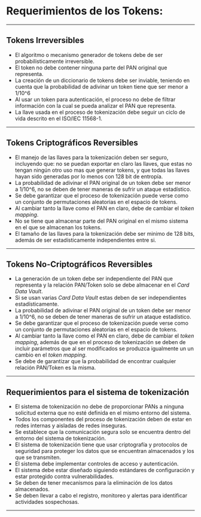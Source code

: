 # Requerimientos de los Tokens:

--------------------------------------------------------------------------------

## Tokens Irreversibles 

* El algoritmo o mecanismo generador de tokens debe de ser probabilisticamente 
irreversible.
* El token no debe contener ninguna parte del PAN original que representa.
* La creación de un diccionario de tokens debe ser inviable, teniendo en cuenta 
que la probabilidad de adivinar un token tiene que ser menor a 1/10^6
* Al usar un token para autenticación, el proceso no debe de filtrar información 
con la cual se pueda analizar el PAN que representa.
* La llave usada en el proceso de tokenización debe seguir un ciclo de vida 
descrito en el ISO/IEC 11568-1.

--------------------------------------------------------------------------------

## Tokens Criptográficos Reversibles

* El manejo de las llaves para la tokenización deben ser seguro, incluyendo que: 
no se puedan exportar en claro las llaves, que estas no tengan ningún otro uso 
mas que generar tokens, y que todas las llaves hayan sido generadas por lo menos 
con 128 bit de entropía.
* La probabilidad de adivinar el PAN original de un token debe ser menor a 
1/10^6, no se deben de tener maneras de sufrir un ataque estadístico.
* Se debe garantizar que el proceso de tokenización puede verse como un conjunto 
de permutaciones aleatorias en el espacio de tokens. 
* Al cambiar tanto la llave como el PAN en claro, debe de cambiar el 
*token mapping*.
* No se tiene que almacenar parte del PAN original en el mismo sistema en el que 
se almacenan los tokens.
* El tamaño de las llaves para la tokenización debe ser minimo de 128 bits, 
además de ser estadísticamente independientes entre si.

--------------------------------------------------------------------------------

## Tokens No-Criptográficos Reversibles

* La generación de un token debe ser independiente del PAN que representa y la 
relación PAN/Token solo se debe almacenar en el *Card Data Vault*.
* Si se usan varias *Card Data Vault* estas deben de ser independientes 
estadísticamente.
* La probabilidad de adivinar el PAN original de un token debe ser menor a 
1/10^6, no se deben de tener maneras de sufrir un ataque estadístico.
* Se debe garantizar que el proceso de tokenización puede verse como un conjunto 
de permutaciones aleatorias en el espacio de tokens. 
* Al cambiar tanto la llave como el PAN en claro, debe de cambiar el 
*token mapping*, además de que en el proceso de tokenización se deben de 
incluir parámetros que al ser modificados se produzca igualmente un un cambio 
en el *token mapping*.
* Se debe de garantizar que la probabilidad de encontrar cualquier relación 
PAN/Token es la misma.

--------------------------------------------------------------------------------

## Requerimientos para el sistema de tokenización

* El sistema de tokenización no debe de proporcionar PANs a ninguna solicitud 
externa que no esté definida en el mismo entorno del sistema.
* Todos los componentes del proceso de tokenización deben de estar en redes 
internas y aisladas de redes inseguras.
* Se establece que la comunicación segura solo se encuentra dentro del entorno 
del sistema de tokenización.
* El sistema de tokenización tiene que usar criptografía y protocolos de 
seguridad para proteger los datos que se encuentran almacenados y los que se 
transmiten.
* El sistema debe implementar controles de acceso y autenticación.
* El sistema debe estar diseñado siguiendo estándares de configuración y estar 
protegido contra vulnerabilidades.
* Se deben de tener mecanismos para la eliminación de los datos almacenados.
* Se deben llevar a cabo el registro, monitoreo y alertas para identificar 
actividades sospechosas.

--------------------------------------------------------------------------------
